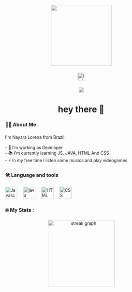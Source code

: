 <div align="center">
  <img height="200" src="https://media2.giphy.com/media/v1.Y2lkPTc5MGI3NjExNGltcHFyZ3RuNmk0d2Q4amFlaTFjY2p1eTQ1dTR1bWNjcXZzbGFteSZlcD12MV9pbnRlcm5hbF9naWZfYnlfaWQmY3Q9Zw/2IudUHdI075HL02Pkk/giphy.gif"  />
</div>

###

<div align="center">
  <a href="https://www.linkedin.com/in/nayara-lorena-ramos-santos-73b904274/">
  <img src="https://img.shields.io/static/v1?message=LinkedIn&logo=linkedin&label=&color=0077B5&logoColor=white&labelColor=&style=for-the-badge" height="25" alt="linkedin logo"  />
</a>
</div>

###

<div align="center">
  <img src="https://visitor-badge.laobi.icu/badge?page_id=maurodesouza.maurodesouza&"  />
</div>

###

<h1 align="center">hey there 👋</h1>

###

<h3 align="left">👩‍💻  About Me</h3>

###

<p align="left">I'm Nayara Lorena from Brazil <br><br>- 🔭 I’m working as Developer <br>- 📚 I'm currently learning JS, JAVA, HTML And CSS <br>- ⚡ In my free time I listen some musics and play videogames </p>

###

<h3 align="left">🛠 Language and tools</h3>

###

<div align="left">
  <img src="https://th.bing.com/th/id/R.f251bbd46afb2ce0d25a56484cbf8d7f?rik=ZkZ7tNEmVVzvSg&pid=ImgRaw&r=0" height="40" alt="Javascript logo"  />
  <img width="12" />
  <img src="https://www.citypng.com/public/uploads/preview/hd-java-logo-transparent-background-701751694771845zainlxmlfo.png" height="40" alt="java logo"  />
  <img width="12" />
  <img src="[https://th.bing.com/th/id/R.e1d424c4b9be7009dd57ef4e7d58e343?rik=EZ8NO5x85jZ0Vg&riu=http%3a%2f%2f1.bp.blogspot.com%2f-NGHwBncyA68%2fUiMm_8b2ZUI%2fAAAAAAAAAnA%2f17OGXCKI4zE%2fs1600%2fLogo%2bHTML5.JPG&ehk=rnVe3RUksYQ4LMnsZ6Xxyf3F5lkj3Br1Eu6vOVCkYh0%3d&risl=&pid=ImgRaw&r=0](https://logospng.org/wp-content/uploads/html-5.png)" height="40" alt="HTML logo"  />
  <img width="12" />
  <img src="https://th.bing.com/th/id/R.7c12764796349bfb505d4c5d73489c3d?rik=bM4AFS0UAqY17g&pid=ImgRaw&r=0" height="40" alt="CSS logo"  />

</div>

###

<h3 align="left">🔥   My Stats :</h3>

###

<div align="center">
  <img src="https://streak-stats.demolab.com?user=maurodesouza&locale=en&mode=daily&theme=dark&hide_border=false&border_radius=5&order=3" height="220" alt="streak graph"  />
</div>

###
